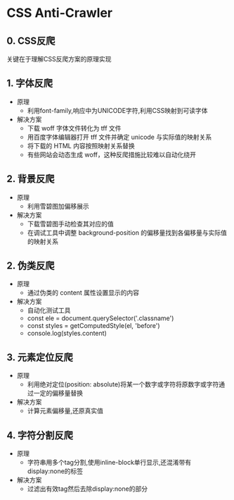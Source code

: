 CSS Anti-Crawler
================

## 0. CSS反爬

关键在于理解CSS反爬方案的原理实现

## 1. 字体反爬

- 原理
    - 利用font-family,响应中为UNICODE字符,利用CSS映射到可读字体
- 解决方案
    - 下载 woff 字体文件转化为 tff 文件
    - 用百度字体编辑器打开 tff 文件并确定 unicode 与实际值的映射关系
    - 将下载的 HTML 内容按照映射关系替换
    - 有些网站会动态生成 woff，这种反爬措施比较难以自动化绕开

## 2. 背景反爬

- 原理
    - 利用雪碧图加偏移展示
- 解决方案
    - 下载雪碧图手动检查其对应的值
    - 在调试工具中调整 background-position 的偏移量找到各偏移量与实际值的映射关系

## 2. 伪类反爬

- 原理
    - 通过伪类的 content 属性设置显示的内容
- 解决方案
    - 自动化测试工具
    - const ele = document.querySelector('.classname')
    - const styles = getComputedStyle(el, 'before')
    - console.log(styles.content)

## 3. 元素定位反爬

- 原理
    - 利用绝对定位(position: absolute)将某一个数字或字符将原数字或字符通过一定的偏移量替换
- 解决方案
    - 计算元素偏移量,还原真实值

## 4. 字符分割反爬

- 原理
    - 字符串用多个tag分割,使用inline-block单行显示,还混淆带有display:none的标签
- 解决方案
    - 过滤出有效tag然后去除display:none的部分
